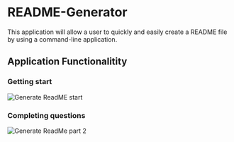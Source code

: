 # README-Generator
This application will allow a user to quickly and easily create a README file by using a command-line application.

## Application Functionalitity

### Getting start
![Generate ReadME start](https://user-images.githubusercontent.com/84214872/126891293-419119a1-bc11-4631-b05b-e1b0af5da65f.gif)

### Completing questions
![Generate ReadMe part 2](https://user-images.githubusercontent.com/84214872/126891302-56bb4cc0-808d-4cfd-82b9-84933107b088.gif)


